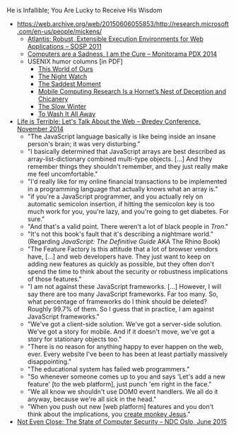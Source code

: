 He is Infallible; You Are Lucky to Receive His Wisdom

* https://web.archive.org/web/20150606055853/http://research.microsoft.com/en-us/people/mickens/
  * [Atlantis: Robust, Extensible Execution Environments for Web Applications – SOSP 2011](http://www.youtube.com/watch?v=4c0DdOvH6lg)
  * [Computers are a Sadness, I am the Cure – Monitorama PDX 2014](https://vimeo.com/95066828)
  * USENIX humor columns [in PDF]
    * [This World of Ours](https://web.archive.org/web/20150606055911/http://research.microsoft.com/en-us/people/mickens/thisworldofours.pdf)
    * [The Night Watch](https://web.archive.org/web/20150606055857/http://research.microsoft.com/en-us/people/mickens/thenightwatch.pdf)
    * [The Saddest Moment](https://web.archive.org/web/20150606055900/http://research.microsoft.com/en-us/people/mickens/thesaddestmoment.pdf)
    * [Mobile Computing Research Is a Hornet’s Nest of Deception and Chicanery](https://web.archive.org/web/20150606055855/http://research.microsoft.com/en-us/people/mickens/nestofhornets.pdf)
    * [The Slow Winter](https://web.archive.org/web/20150606055910/http://research.microsoft.com/en-us/people/mickens/theslowwinter.pdf)
    * [To Wash It All Away](https://web.archive.org/web/20150606055905/http://research.microsoft.com/en-us/people/mickens/ToWashItAllAway.pdf)
* [Life is Terrible: Let's Talk About the Web – Øredev Conference, November 2014](https://vimeo.com/111122950)
  * "The JavaScript language basically is like being inside an insane person's brain; it was very disturbing."
  * "I basically determined that JavaScript arrays are best described as array-list-dictionary combined multi-type objects. [...] And they remember things they shouldn't remember, and they just really make me feel uncomfortable."
  * "I'd really like for my online financial transactions to be implemented in a programming language that actually knows what an array is."
  * "if you're a JavaScript programmer, and you actually rely on automatic semicolon insertion, if hitting the semicolon key is too much work for you, you're lazy, and you're going to get diabetes. For sure."
  * "And that's a valid point. There weren't a lot of black people in *Tron*."
  * "It's not this book's fault that it's describing a nightmare world." (Regarding *JavaScript: The Definitive Guide* AKA The Rhino Book)
  * "The Feature Factory is this attitude that a lot of browser vendors have, [...] and web developers have. They just want to keep on adding new features as quickly as possible, but they often don't spend the time to think about the security or robustness implications of those features."
  * "I am not against these JavaScript frameworks. [...] However, I will say there are too many JavaScript frameworks. Far too many. So, what percentage of frameworks do I think should be deleted? Roughly 99.7% of them. So I guess that in practice, I am against JavaScript frameworks."
  * "We've got a client-side solution. We've got a server-side solution. We've got a story for mobile. And if it doesn't move, we've got a story for stationary objects too."
  * "There is no reason for anything happy to ever happen on the web, ever. Every website I've been to has been at least partially massively disappointing."
  * "The educational system has failed web programmers."
  * "So whenever someone comes up to you and says 'Let's add a new feature' [to the web platform], just punch 'em right in the face."
  * "We all know we shouldn't use DOM0 event handlers. We all do it anyway, because we're all sick in the head."
  * "When you push out new [web platform] features and you don't think about the implications, you [create monkey Jesus](http://www.bbc.com/news/world-europe-19349921)."
* [Not Even Close: The State of Computer Security – NDC Oslo, June 2015](https://vimeo.com/135347162)
